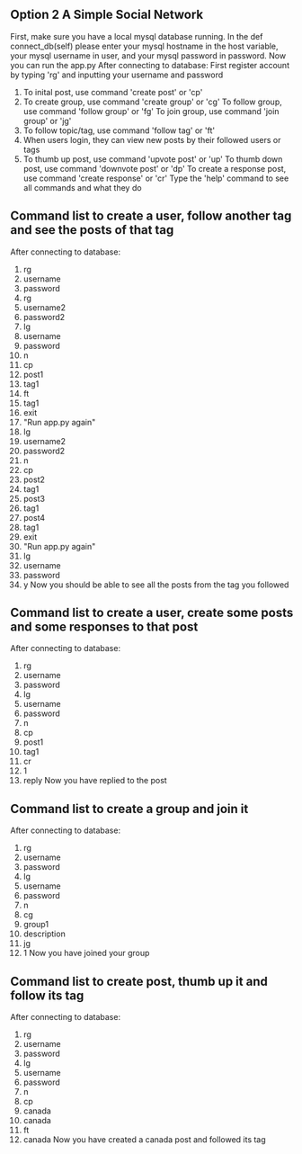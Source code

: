 ## Option 2 A Simple Social Network
First, make sure you have a local mysql database running.
In the def connect_db(self) please enter your mysql hostname in the host variable, 
your mysql username in user,
and your mysql password in password.
Now you can run the app.py
After connecting to database:
First register account by typing 'rg' and inputting your username and password
1.  To inital post, use command 'create post' or 'cp'
2.  To create group, use command 'create group' or 'cg'
    To follow group, use command 'follow group' or 'fg'
    To join group, use command 'join group' or 'jg'
3.  To follow topic/tag, use command 'follow tag' or 'ft'
4.  When users login, they can view new posts by their followed users or tags
5.  To thumb up post, use command 'upvote post' or 'up'
    To thumb down post, use command 'downvote post' or 'dp'
    To create a response post, use command 'create response' or 'cr'
Type the 'help' command to see all commands and what they do

## Command list to create a user, follow another tag and see the posts of that tag
After connecting to database:
1. rg
2. username
3. password
4. rg
5. username2
6. password2
7. lg
8. username
9. password
10. n
11. cp
12. post1
13. tag1
14. ft
15. tag1
16. exit
17. "Run app.py again"
18. lg
19. username2
20. password2
21. n
22. cp
23. post2
24. tag1
25. post3
26. tag1
27. post4
28. tag1
29. exit
30. "Run app.py again"
31. lg
32. username
33. password
34. y
Now you should be able to see all the posts from the tag you followed



## Command list to create a user, create some posts and some responses to that post
After connecting to database:
1. rg
2. username
3. password
4. lg
5. username
6. password
7. n
8. cp
9. post1
10. tag1
11. cr
12. 1
13. reply
Now you have replied to the post


## Command list to create a group and join it
After connecting to database:
1. rg
2. username
3. password
4. lg
5. username
6. password
7. n
8. cg
9. group1
10. description
11. jg
12. 1
Now you have joined your group

## Command list to create post, thumb up it and follow its tag
After connecting to database:
1. rg
2. username
3. password
4. lg
5. username
6. password
7. n
8. cp
9. canada
10. canada
11. ft
12. canada
Now you have created a canada post and followed its tag